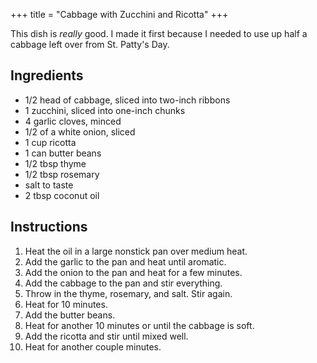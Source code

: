 +++
title = "Cabbage with Zucchini and Ricotta"
+++

This dish is _really_ good. I made it first because I needed to use up half a cabbage left over from St. Patty's Day.

## Ingredients

- 1/2 head of cabbage, sliced into two-inch ribbons
- 1 zucchini, sliced into one-inch chunks
- 4 garlic cloves, minced
- 1/2 of a white onion, sliced
- 1 cup ricotta
- 1 can butter beans
- 1/2 tbsp thyme
- 1/2 tbsp rosemary
- salt to taste
- 2 tbsp coconut oil

## Instructions

1. Heat the oil in a large nonstick pan over medium heat.
2. Add the garlic to the pan and heat until aromatic.
3. Add the onion to the pan and heat for a few minutes.
4. Add the cabbage to the pan and stir everything.
5. Throw in the thyme, rosemary, and salt. Stir again.
6. Heat for 10 minutes.
7. Add the butter beans.
8. Heat for another 10 minutes or until the cabbage is soft.
9. Add the ricotta and stir until mixed well.
10. Heat for another couple minutes.

